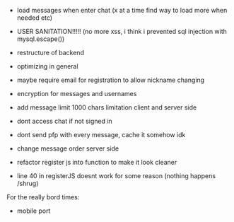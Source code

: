 - load messages when enter chat (x at a time find way to load more when needed etc)

- USER SANITATION!!!!! (no more xss, i think i prevented sql injection with mysql.escape())

- restructure of backend

- optimizing in general

- maybe  require email for registration to allow nickname changing

- encryption for messages and usernames

- add message limit 1000 chars limitation client and server side

- dont access chat if not signed in

- dont send pfp with every message, cache it somehow idk

- change message order server side

- refactor register js into function to make it look cleaner

- line 40 in registerJS doesnt work for some reason (nothing happens /shrug)


For the really bord times:

- mobile port 